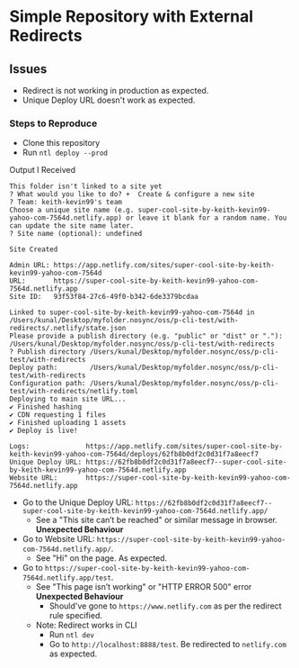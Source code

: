 # Simple Repository with External Redirects

## Issues
- Redirect is not working in production as expected.
- Unique Deploy URL doesn't work as expected.

### Steps to Reproduce

- Clone this repository
- Run `ntl deploy --prod`

Output I Received

```shell
This folder isn't linked to a site yet
? What would you like to do? +  Create & configure a new site
? Team: keith-kevin99's team
Choose a unique site name (e.g. super-cool-site-by-keith-kevin99-yahoo-com-7564d.netlify.app) or leave it blank for a random name. You can update the site name later.
? Site name (optional): undefined

Site Created

Admin URL: https://app.netlify.com/sites/super-cool-site-by-keith-kevin99-yahoo-com-7564d
URL:       https://super-cool-site-by-keith-kevin99-yahoo-com-7564d.netlify.app
Site ID:   93f53f84-27c6-49f0-b342-6de3379bcdaa

Linked to super-cool-site-by-keith-kevin99-yahoo-com-7564d in /Users/kunal/Desktop/myfolder.nosync/oss/p-cli-test/with-redirects/.netlify/state.json
Please provide a publish directory (e.g. "public" or "dist" or "."):
/Users/kunal/Desktop/myfolder.nosync/oss/p-cli-test/with-redirects
? Publish directory /Users/kunal/Desktop/myfolder.nosync/oss/p-cli-test/with-redirects
Deploy path:        /Users/kunal/Desktop/myfolder.nosync/oss/p-cli-test/with-redirects
Configuration path: /Users/kunal/Desktop/myfolder.nosync/oss/p-cli-test/with-redirects/netlify.toml
Deploying to main site URL...
✔ Finished hashing
✔ CDN requesting 1 files
✔ Finished uploading 1 assets
✔ Deploy is live!

Logs:              https://app.netlify.com/sites/super-cool-site-by-keith-kevin99-yahoo-com-7564d/deploys/62fb8b0df2c0d31f7a8eecf7
Unique Deploy URL: https://62fb8b0df2c0d31f7a8eecf7--super-cool-site-by-keith-kevin99-yahoo-com-7564d.netlify.app
Website URL:       https://super-cool-site-by-keith-kevin99-yahoo-com-7564d.netlify.app
```

- Go to the Unique Deploy URL: `https://62fb8b0df2c0d31f7a8eecf7--super-cool-site-by-keith-kevin99-yahoo-com-7564d.netlify.app/`
    - See a "This site can’t be reached" or similar message in browser. **Unexpected Behaviour**
- Go to Website URL: `https://super-cool-site-by-keith-kevin99-yahoo-com-7564d.netlify.app/`.
    - See "Hi" on the page. As expected.
- Go to `https://super-cool-site-by-keith-kevin99-yahoo-com-7564d.netlify.app/test`.
    - See "This page isn’t working" or "HTTP ERROR 500" error **Unexpected Behaviour**
        - Should've gone to `https://www.netlify.com` as per the redirect rule specified.
    - Note: Redirect works in CLI
        - Run `ntl dev`
        - Go to `http://localhost:8888/test`. Be redirected to `netlify.com` as expected.